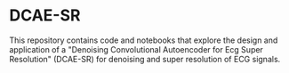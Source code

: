 # DCAE-SR
This repository contains code and notebooks that explore the design and application of a "Denoising Convolutional Autoencoder for Ecg Super Resolution" (DCAE-SR) for denoising and super resolution of ECG signals.

